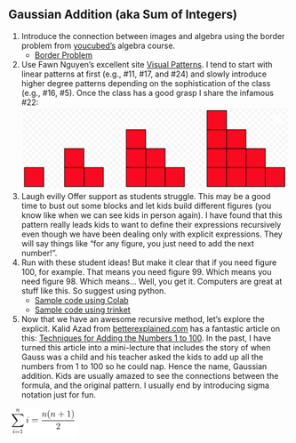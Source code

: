 ## Gaussian Addition (aka Sum of Integers)

1. Introduce the connection between images and algebra using the border problem from [youcubed’s](https://www.youcubed.org/algebra/) algebra course.
    - [Border Problem](https://www.youcubed.org/wp-content/uploads/2018/09/Border-Problem-final-copy.pdf)
2. Use Fawn Nguyen’s excellent site [Visual Patterns](https://www.visualpatterns.org). I tend to start with linear patterns at first (e.g., #11, #17, and #24) and slowly introduce higher degree patterns depending on the sophistication of the class (e.g., #16, #5). Once the class has a good grasp I share the infamous #22:  
![](pattern22.png)
3. Laugh evilly Offer support as students struggle. This may be a good time to bust out some blocks and let kids build different figures (you know like when we can see kids in person again). I have found that this pattern really leads kids to want to define their expressions recursively even though we have been dealing only with explicit expressions. They will say things like “for any figure, you just need to add the next number!”. 
4. Run with these student ideas! But make it clear that if you need figure 100, for example. That means you need figure 99. Which means you need figure 98. Which means… Well, you get it. Computers are great at stuff like this. So suggest using python.
    - [Sample code using Colab](https://colab.research.google.com/drive/1zTEoLdDxaCJG3Dhj9Qn7EGxE4WPKqRkW?usp=sharing)
    - [Sample code using trinket](https://trinket.io/python/564712f6a5)
5. Now that we have an awesome recursive method, let’s explore the explicit. Kalid Azad from [betterexplained.com](https://betterexplained.com/) has a fantastic article on this: [Techniques for Adding the Numbers 1 to 100](https://betterexplained.com/articles/techniques-for-adding-the-numbers-1-to-100/). In the past, I have turned this article into a mini-lecture that includes the story of when Gauss was a child and his teacher asked the kids to add up all the numbers from 1 to 100 so he could nap. Hence the name, Gaussian addition. Kids are usually amazed to see the connections between the formula, and the original pattern. I usually end by introducing sigma notation just for fun. 

![sigma notation](sigma-notation.png)
